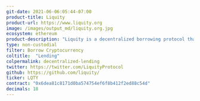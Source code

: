 ```yaml
---
git-date: 2021-06-06:05:44-07:00
product-title: Liquity
product-url: https://www.liquity.org
image: /images/output_md/liquity.org.jpg
ecosystem: ethereum
product-description: "Liquity is a decentralized borrowing protocol that allows you to draw interest-free loans against Ether used as collateral"
type: non-custodial
filter: Borrow Cryptocurrency
coltitle:  "Lending"
colpermalink: decentralized-lending
twitter: https://twitter.com/LiquityProtocol
github: https://github.com/liquity/
ticker: LQTY
contract: "0x6dea81c8171d0ba574754ef6f8b412f2ed88c54d"
decimals: 18
---
```

